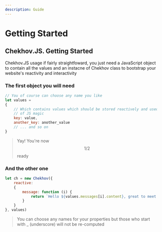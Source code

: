 ```yaml
---
description: Guide
---
```


# Getting Started

## Chekhov.JS. Getting Started

Chekhov.JS usage if fairly straightfoward, you just need a JavaScript object  to contain all the values and  an instacne of Chekhov class  to bootstrap your website's reactivity and interactivity

### The first object you will need 



```javascript
// You of course can choose any name you like
let values = 
{
    // Which contains values which should be stored reactively and used in all kinds
    // of JS magic
    key: value,
    another_key: another_value
    // ... and so on
}
```

> Yay! You're now $$1/2 $$ ready

### And the other one

```javascript
let ch = new Chekhov({
    reactive:
    {
        message: function (i) {
            return `Hello ${values.messages[i].content}, great to meet you!`
        }
    }
}, values)
```

> You can choose any names for your properties but those who start with \_ \(underscore\) will not be re-computed

